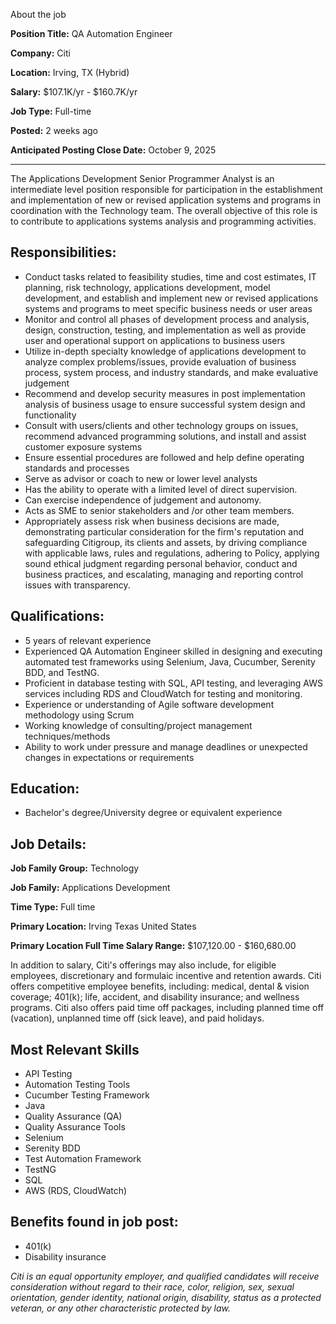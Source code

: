 About the job

**Position Title:** QA Automation Engineer

**Company:** Citi

**Location:** Irving, TX (Hybrid)

**Salary:** $107.1K/yr - $160.7K/yr

**Job Type:** Full-time

**Posted:** 2 weeks ago

**Anticipated Posting Close Date:** October 9, 2025

---

The Applications Development Senior Programmer Analyst is an intermediate level position responsible for participation in the establishment and implementation of new or revised application systems and programs in coordination with the Technology team. The overall objective of this role is to contribute to applications systems analysis and programming activities.

## Responsibilities:

- Conduct tasks related to feasibility studies, time and cost estimates, IT planning, risk technology, applications development, model development, and establish and implement new or revised applications systems and programs to meet specific business needs or user areas
- Monitor and control all phases of development process and analysis, design, construction, testing, and implementation as well as provide user and operational support on applications to business users
- Utilize in-depth specialty knowledge of applications development to analyze complex problems/issues, provide evaluation of business process, system process, and industry standards, and make evaluative judgement
- Recommend and develop security measures in post implementation analysis of business usage to ensure successful system design and functionality
- Consult with users/clients and other technology groups on issues, recommend advanced programming solutions, and install and assist customer exposure systems
- Ensure essential procedures are followed and help define operating standards and processes
- Serve as advisor or coach to new or lower level analysts
- Has the ability to operate with a limited level of direct supervision.
- Can exercise independence of judgement and autonomy.
- Acts as SME to senior stakeholders and /or other team members.
- Appropriately assess risk when business decisions are made, demonstrating particular consideration for the firm's reputation and safeguarding Citigroup, its clients and assets, by driving compliance with applicable laws, rules and regulations, adhering to Policy, applying sound ethical judgment regarding personal behavior, conduct and business practices, and escalating, managing and reporting control issues with transparency.

## Qualifications:

- 5 years of relevant experience
- Experienced QA Automation Engineer skilled in designing and executing automated test frameworks using Selenium, Java, Cucumber, Serenity BDD, and TestNG.
- Proficient in database testing with SQL, API testing, and leveraging AWS services including RDS and CloudWatch for testing and monitoring.
- Experience or understanding of Agile software development methodology using Scrum
- Working knowledge of consulting/project management techniques/methods
- Ability to work under pressure and manage deadlines or unexpected changes in expectations or requirements

## Education:

- Bachelor's degree/University degree or equivalent experience

## Job Details:

**Job Family Group:** Technology

**Job Family:** Applications Development

**Time Type:** Full time

**Primary Location:** Irving Texas United States

**Primary Location Full Time Salary Range:** $107,120.00 - $160,680.00

In addition to salary, Citi's offerings may also include, for eligible employees, discretionary and formulaic incentive and retention awards. Citi offers competitive employee benefits, including: medical, dental & vision coverage; 401(k); life, accident, and disability insurance; and wellness programs. Citi also offers paid time off packages, including planned time off (vacation), unplanned time off (sick leave), and paid holidays.

## Most Relevant Skills

- API Testing
- Automation Testing Tools
- Cucumber Testing Framework
- Java
- Quality Assurance (QA)
- Quality Assurance Tools
- Selenium
- Serenity BDD
- Test Automation Framework
- TestNG
- SQL
- AWS (RDS, CloudWatch)

## Benefits found in job post:

- 401(k)
- Disability insurance

*Citi is an equal opportunity employer, and qualified candidates will receive consideration without regard to their race, color, religion, sex, sexual orientation, gender identity, national origin, disability, status as a protected veteran, or any other characteristic protected by law.*

